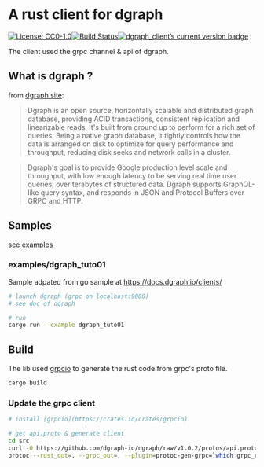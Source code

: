 A rust client for dgraph
========================

[![License: CC0-1.0](https://img.shields.io/badge/License-CC0%201.0-lightgrey.svg)](http://creativecommons.org/publicdomain/zero/1.0/)[![Build Status](https://travis-ci.org/davidB/dgraph_client-rs.svg?branch=master)](https://travis-ci.org/davidB/dgraph_client-rs)[![dgraph_client’s current version badge](https://img.shields.io/crates/v/dgraph_client.svg)](https://crates.io/crates/dgraph_client)

The client used the grpc channel & api of dgraph.

## What is dgraph ?

from [dgraph site]( https://dgraph.io):

> Dgraph is an open source, horizontally scalable and distributed graph database, providing ACID transactions, consistent replication and linearizable reads. It's built from ground up to perform for a rich set of queries. Being a native graph database, it tightly controls how the data is arranged on disk to optimize for query performance and throughput, reducing disk seeks and network calls in a cluster.

> Dgraph's goal is to provide Google production level scale and throughput, with low enough latency to be serving real time user queries, over terabytes of structured data. Dgraph supports GraphQL-like query syntax, and responds in JSON and Protocol Buffers over GRPC and HTTP.

## Samples

see [examples](examples)

### examples/dgraph_tuto01
Sample adpated from go sample at https://docs.dgraph.io/clients/

```sh
# launch dgraph (grpc on localhost:9080)
# see doc of dgraph

# run
cargo run --example dgraph_tuto01
```

## Build

The lib used [grpcio](https://crates.io/crates/grpcio) to generate the rust code from grpc's proto file.

```sh
cargo build
```

### Update the grpc client

```sh
# install [grpcio](https://crates.io/crates/grpcio)

# get api.proto & generate client
cd src
curl -O https://github.com/dgraph-io/dgraph/raw/v1.0.2/protos/api.proto
protoc --rust_out=. --grpc_out=. --plugin=protoc-gen-grpc=`which grpc_rust_plugin` api.proto

```